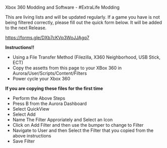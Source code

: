 Xbox 360 Modding and Software - #ExtraLife Modding

This are living lists and will be updated regularly.
If a game you have is not being filtered correctly, please fill out the quick form below.
It will be added to the next Release.

https://forms.gle/DXb7cKVp3WoJJAgq7


**Instructions!!**
- Using a File Transfer Method (Filezilla, X360 Neighborhood, USB Stick, ECT)
- Copy the assetts from this page to your XBox 360 in Aurora/User/Scripts/Content/Filters
- Power cycle your Xbox 360

**If you are copying these files for the first time**
- Perform the Above Steps
- Press B from the Aurora Dashboard
- Select QuickView
- Select Add
- Name The Filter Approriately and Select an Icon
- Click on Add Filter and then use the bumper to change to Filter
- Navigate to User and then Select the Filter that you copied from the above instructions
- Save Filter
